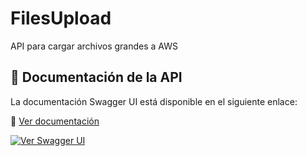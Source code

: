 # FilesUpload
API para cargar archivos grandes a AWS

## 📘 Documentación de la API

La documentación Swagger UI está disponible en el siguiente enlace:

🔗 [Ver documentación](https://darkdr94.github.io/FilesUpload/)

[![Ver Swagger UI](https://img.shields.io/badge/Swagger-UI-green)](https://darkdr94.github.io/FilesUpload/)
